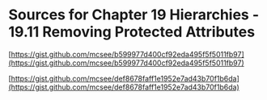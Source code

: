 # Sources for Chapter 19 Hierarchies - 19.11 Removing Protected Attributes


[https://gist.github.com/mcsee/b599977d400cf92eda495f5f5011fb97](https://gist.github.com/mcsee/b599977d400cf92eda495f5f5011fb97)

[https://gist.github.com/mcsee/def8678faff1e1952e7ad43b70f1b6da](https://gist.github.com/mcsee/def8678faff1e1952e7ad43b70f1b6da)